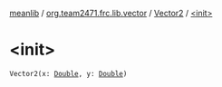 [meanlib](../../index.md) / [org.team2471.frc.lib.vector](../index.md) / [Vector2](index.md) / [&lt;init&gt;](./-init-.md)

# &lt;init&gt;

`Vector2(x: `[`Double`](https://kotlinlang.org/api/latest/jvm/stdlib/kotlin/-double/index.html)`, y: `[`Double`](https://kotlinlang.org/api/latest/jvm/stdlib/kotlin/-double/index.html)`)`